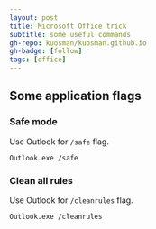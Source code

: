 ```yaml
---
layout: post
title: Microsoft Office trick
subtitle: some useful commands
gh-repo: kuosman/kuosman.github.io
gh-badge: [follow]
tags: [office]
---
```


## Some application flags

### Safe mode

Use Outlook for `/safe` flag.
```
Outlook.exe /safe
```

### Clean all rules

Use Outlook for `/cleanrules` flag.
```
Outlook.exe /cleanrules
```
